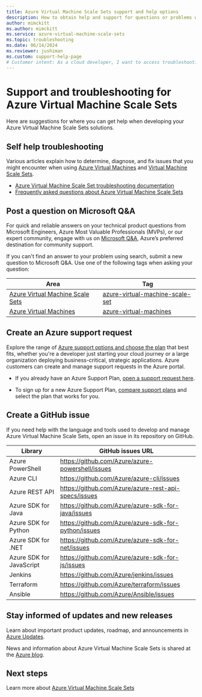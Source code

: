 ```yaml
---
title: Azure Virtual Machine Scale Sets support and help options 
description: How to obtain help and support for questions or problems when you create solutions using Azure Virtual Machine Scale Sets. 
author: mimckitt
ms.author: mimckitt
ms.service: azure-virtual-machine-scale-sets
ms.topic: troubleshooting
ms.date: 06/14/2024
ms.reviewer: jushiman
ms.custom: support-help-page
# Customer intent: As a cloud developer, I want to access troubleshooting resources and support options for Azure Virtual Machine Scale Sets, so that I can resolve issues efficiently and enhance my deployment solutions.
---
```


# Support and troubleshooting for Azure Virtual Machine Scale Sets

Here are suggestions for where you can get help when developing your Azure Virtual Machine Scale Sets solutions.

## Self help troubleshooting

Various articles explain how to determine, diagnose, and fix issues that you might encounter when using [Azure Virtual Machines](../virtual-machines/index.yml) and [Virtual Machine Scale Sets](overview.md).

-  [Azure Virtual Machine Scale Set troubleshooting documentation](/troubleshoot/azure/virtual-machine-scale-sets/welcome-virtual-machine-scale-sets) 
- [Frequently asked questions about Azure Virtual Machine Scale Sets](virtual-machine-scale-sets-faq.yml)


## Post a question on Microsoft Q&A

For quick and reliable answers on your technical product questions from Microsoft Engineers, Azure Most Valuable Professionals (MVPs), or our expert community, engage with us on [Microsoft Q&A](/answers/products/azure), Azure’s preferred destination for community support. 

If you can't find an answer to your problem using search, submit a new question to Microsoft Q&A. Use one of the following tags when asking your question:

| Area | Tag |
|-------|----------------------|
| [Azure Virtual Machine Scale Sets](overview.md) | [azure-virtual-machine-scale-set](/answers/topics/azure-virtual-machines-scale-set.html) | 
| [Azure Virtual Machines](../virtual-machines/linux/overview.md) | [azure-virtual-machines](/answers/topics/azure-virtual-machines.html) | 

## Create an Azure support request

Explore the range of [Azure support options and choose the plan](https://azure.microsoft.com/support/plans) that best fits, whether you're a developer just starting your cloud journey or a large organization deploying business-critical, strategic applications. Azure customers can create and manage support requests in the Azure portal.

- If you already have an Azure Support Plan, [open a support request here](https://portal.azure.com/#blade/Microsoft_Azure_Support/HelpAndSupportBlade/newsupportrequest).

- To sign up for a new Azure Support Plan, [compare support plans](https://azure.microsoft.com/support/plans/) and select the plan that works for you. 


## Create a GitHub issue

If you need help with the language and tools used to develop and manage Azure Virtual Machine Scale Sets, open an issue in its repository on GitHub.

| Library | GitHub issues URL|
| --- | --- |
| Azure PowerShell | https://github.com/Azure/azure-powershell/issues |
| Azure CLI | https://github.com/Azure/azure-cli/issues | 
| Azure REST API | https://github.com/Azure/azure-rest-api-specs/issues | 
| Azure SDK for Java | https://github.com/Azure/azure-sdk-for-java/issues | 
| Azure SDK for Python | https://github.com/Azure/azure-sdk-for-python/issues | 
| Azure SDK for .NET | https://github.com/Azure/azure-sdk-for-net/issues | 
| Azure SDK for JavaScript | https://github.com/Azure/azure-sdk-for-js/issues | 
| Jenkins | https://github.com/Azure/jenkins/issues | 
| Terraform | https://github.com/Azure/terraform/issues | 
| Ansible | https://github.com/Azure/Ansible/issues | 


## Stay informed of updates and new releases

Learn about important product updates, roadmap, and announcements in [Azure Updates](https://azure.microsoft.com/updates/?category=compute).

News and information about Azure Virtual Machine Scale Sets is shared at the [Azure blog](https://azure.microsoft.com/blog/topics/virtual-machines/).


## Next steps

Learn more about [Azure Virtual Machine Scale Sets](overview.md)
